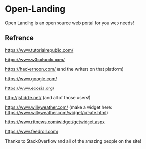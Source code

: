 # Open-Landing
Open Landing is an open source web portal for you web needs!

## Refrence
https://www.tutorialrepublic.com/

https://www.w3schools.com/

https://hackernoon.com/ (and the writers on that platform)

https://www.google.com/

https://www.ecosia.org/

http://jsfiddle.net/ (and all of those users!)

https://www.willyweather.com/ (make a widget here: https://www.willyweather.com/widget/create.html)

https://www.rttnews.com/widget/getwidget.aspx

https://www.feedroll.com/

Thanks to StackOverflow and all of the amazing people on the site!
